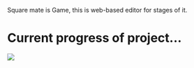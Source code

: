 Square mate is Game, this is web-based editor for stages of it.

# Current progress of project...

<img src="https://raw.githubusercontent.com/KishanV/Squre-Mate-Game-Stage-Editor/master/prevImg/satus.png"  />
